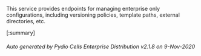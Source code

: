 






This service provides endpoints for managing enterprise only configurations, including versioning policies, template paths, external directories, etc.

[:summary]

###### Auto generated by Pydio Cells Enterprise Distribution v2.1.8 on 9-Nov-2020
